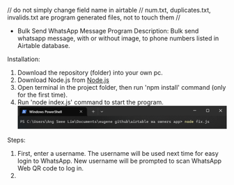 //  do not simply change field name in airtable
// num.txt, duplicates.txt, invalids.txt are program generated files, not to touch them
//

* Bulk Send WhatsApp Message Program
Description: Bulk send whatsapp message, with or without image, to phone numbers listed in Airtable database.

Installation:
1. Download the repository (folder) into your own pc.
2. Download Node.js from [Node.js](https://nodejs.org/en/download/prebuilt-installer/current)
3. Open terminal in the project folder, then run 'npm install' command (only for the first time).
4. Run 'node index.js' command to start the program.
![Command to start the program](image.png)

Steps:
1. First, enter a username. The username will be used next time for easy login to WhatsApp. New username will be prompted to scan WhatsApp Web QR code to log in.
2. 